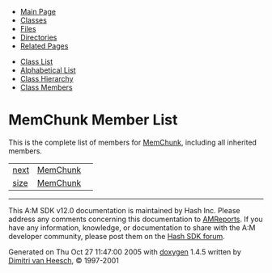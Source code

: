 <div class="tabs">

- [Main Page](index.md)
- <span id="current">[Classes](annotated.md)</span>
- [Files](files.md)
- [Directories](dirs.md)
- [Related Pages](pages.md)

</div>

<div class="tabs">

- [Class List](annotated.md)
- [Alphabetical List](classes.md)
- [Class Hierarchy](hierarchy.md)
- [Class Members](functions.md)

</div>

# MemChunk Member List

This is the complete list of members for <a href="classMemChunk.md" class="el">MemChunk</a>, including all inherited members.

|  |  |  |
|----|----|----|
| <a href="classMemChunk.md#d0cab90d8d20d57e2f2b9be52f7dd25d" class="el">next</a> | <a href="classMemChunk.md" class="el">MemChunk</a> |  |
| <a href="classMemChunk.md#f7bd60b75b29d79b660a2859395c1a24" class="el">size</a> | <a href="classMemChunk.md" class="el">MemChunk</a> |  |

------------------------------------------------------------------------

<span class="small">This A:M SDK v12.0 documentation is maintained by Hash Inc. Please address any comments concerning this documentation to [AMReports](http://www.hash.com/reports). If you have any information, knowledge, or documentation to share with the A:M developer community, please post them on the [Hash SDK forum](http://www.hash.com/forums/index.php?showforum=11).</span>

Generated on Thu Oct 27 11:47:00 2005 with [<span class="image placeholder" original-image-src="doxygen.png" original-image-title="" height="45" width="100" align="middle" border="0">doxygen</span>](http://www.doxygen.org/index.html) 1.4.5 written by [Dimitri van Heesch](mailto:dimitri@stack.nl), © 1997-2001
